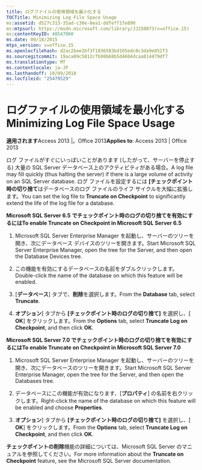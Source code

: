 ```yaml
---
title: ログファイルの使用領域を最小化する
TOCTitle: Minimizing Log File Space Usage
ms:assetid: d527c313-35ad-c30e-6ea1-ddfeff1fe890
ms:mtpsurl: https://msdn.microsoft.com/library/JJ250073(v=office.15)
ms:contentKeyID: 48547960
ms.date: 09/18/2015
mtps_version: v=office.15
ms.openlocfilehash: d2ac2bee2bf3f1036583bd195edc0c3da9e052f3
ms.sourcegitcommit: 19aca09c5812cfb98b68b5d4604dcaa814479df7
ms.translationtype: MT
ms.contentlocale: ja-JP
ms.lasthandoff: 10/09/2018
ms.locfileid: "25479529"
---
```

# <a name="minimizing-log-file-space-usage"></a><span data-ttu-id="19ce1-102">ログファイルの使用領域を最小化する</span><span class="sxs-lookup"><span data-stu-id="19ce1-102">Minimizing Log File Space Usage</span></span>


<span data-ttu-id="19ce1-103">**適用されます**Access 2013 |。Office 2013</span><span class="sxs-lookup"><span data-stu-id="19ce1-103">**Applies to**: Access 2013 | Office 2013</span></span>

<span data-ttu-id="19ce1-104">ログ ファイルがすぐにいっぱいことがあります (したがって、サーバーを停止する) 大量の SQL Server データベース上のアクティビティがある場合。</span><span class="sxs-lookup"><span data-stu-id="19ce1-104">A log file may fill quickly (thus halting the server) if there is a large volume of activity on an SQL Server database.</span></span> <span data-ttu-id="19ce1-105">ログ ファイルを設定するには **[チェックポイント時の切り捨て**はデータベースのログ ファイルのライフ サイクルを大幅に拡張します。</span><span class="sxs-lookup"><span data-stu-id="19ce1-105">You can set the log file to **Truncate on Checkpoint** to significantly extend the life of the log file for a database.</span></span>

<span data-ttu-id="19ce1-106">**Microsoft SQL Server 6.5 でチェックポイント時のログの切り捨てを有効にするには**</span><span class="sxs-lookup"><span data-stu-id="19ce1-106">**To enable Truncate on Checkpoint in Microsoft SQL Server 6.5**</span></span>

1.  <span data-ttu-id="19ce1-107">Microsoft SQL Server Enterprise Manager を起動し、サーバーのツリーを開き、次にデータベース デバイスのツリーを開きます。</span><span class="sxs-lookup"><span data-stu-id="19ce1-107">Start Microsoft SQL Server Enterprise Manager, open the tree for the Server, and then open the Database Devices tree.</span></span>

2.  <span data-ttu-id="19ce1-108">この機能を有効にするデータベースの名前をダブルクリックします。</span><span class="sxs-lookup"><span data-stu-id="19ce1-108">Double-click the name of the database on which this feature will be enabled.</span></span>

3.  <span data-ttu-id="19ce1-109">[**データベース**] タブで、**削除**を選択します。</span><span class="sxs-lookup"><span data-stu-id="19ce1-109">From the **Database** tab, select **Truncate**.</span></span>

4.  <span data-ttu-id="19ce1-110">**オプション**] タブから **[チェックポイント時のログの切り捨て]** を選択し、[ **OK**] をクリックします。</span><span class="sxs-lookup"><span data-stu-id="19ce1-110">From the **Options** tab, select **Truncate Log on Checkpoint**, and then click **OK**.</span></span>

<span data-ttu-id="19ce1-111">**Microsoft SQL Server 7.0 でチェックポイント時のログの切り捨てを有効にするには**</span><span class="sxs-lookup"><span data-stu-id="19ce1-111">**To enable Truncate on Checkpoint in Microsoft SQL Server 7.0**</span></span>

1.  <span data-ttu-id="19ce1-112">Microsoft SQL Server Enterprise Manager を起動し、サーバーのツリーを開き、次にデータベースのツリーを開きます。</span><span class="sxs-lookup"><span data-stu-id="19ce1-112">Start Microsoft SQL Server Enterprise Manager, open the tree for the Server, and then open the Databases tree.</span></span>

2.  <span data-ttu-id="19ce1-113">データベースにこの機能が有効になります、[**プロパティ**] の名前を右クリックします。</span><span class="sxs-lookup"><span data-stu-id="19ce1-113">Right-click the name of the database on which this feature will be enabled and choose **Properties**.</span></span>

3.  <span data-ttu-id="19ce1-114">**オプション**] タブから **[チェックポイント時のログの切り捨て]** を選択し、[ **OK**] をクリックします。</span><span class="sxs-lookup"><span data-stu-id="19ce1-114">From the **Options** tab, select **Truncate Log on Checkpoint**, and then click **OK**.</span></span>

<span data-ttu-id="19ce1-115">**チェックポイントの削除**機能の詳細については、Microsoft SQL Server のマニュアルを参照してください。</span><span class="sxs-lookup"><span data-stu-id="19ce1-115">For more information about the **Truncate on Checkpoint** feature, see the Microsoft SQL Server documentation.</span></span>

